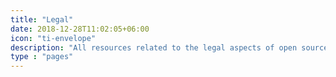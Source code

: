 ```yaml
---
title: "Legal"
date: 2018-12-28T11:02:05+06:00
icon: "ti-envelope"
description: "All resources related to the legal aspects of open source work."
type : "pages"
---
```

